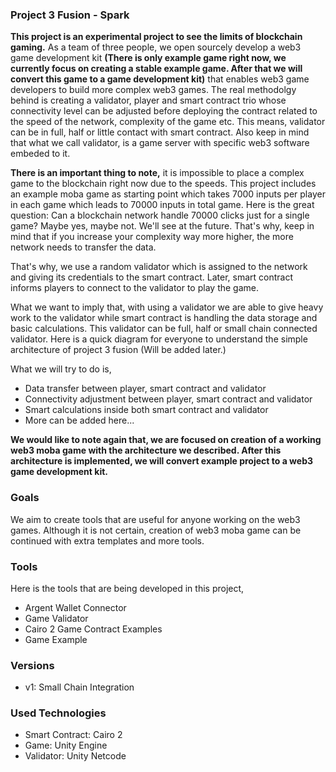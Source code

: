 ### Project 3 Fusion - Spark

**This project is an experimental project to see the limits of blockchain gaming.** As a team of three people, we open sourcely develop a web3 game development kit **(There is only example game right now, we currently focus on creating a stable example game. After that we will convert this game to a game development kit)** that enables web3 game developers to build more complex web3 games. The real methodolgy behind is creating a validator, player and smart contract trio whose connectivity level can be adjusted before deploying the contract related to the speed of the network, complexity of the game etc. This means, validator can be in full, half or little contact with smart contract. Also keep in mind that what we call validator, is a game server with specific web3 software embeded to it.

**There is an important thing to note,** it is impossible to place a complex game to the blockchain right now due to the speeds. This project includes an example moba game as starting point which takes 7000 inputs per player in each game which leads to 70000 inputs in total game. Here is the great question: Can a blockchain network handle 70000 clicks just for a single game? Maybe yes, maybe not. We'll see at the future. That's why, keep in mind that if you increase your complexity way more higher, the more network needs to transfer the data.

That's why, we use a random validator which is assigned to the network and giving its credentials to the smart contract. Later, smart contract informs players to connect to the validator to play the game.

What we want to imply that, with using a validator we are able to give heavy work to the validator while smart contract is handling the data storage and basic calculations. This validator can be full, half or small chain connected validator. Here is a quick diagram for everyone to understand the simple architecture of project 3 fusion (Will be added later.)

What we will try to do is,
- Data transfer between player, smart contract and validator
- Connectivity adjustment between player, smart contract and validator
- Smart calculations inside both smart contract and validator
- More can be added here...

**We would like to note again that, we are focused on creation of a working web3 moba game with the architecture we described. After this architecture is implemented, we will convert example project to a web3 game development kit.**

### Goals

We aim to create tools that are useful for anyone working on the web3 games. Although it is not certain, creation of web3 moba game can be continued with extra templates and more tools.

### Tools

Here is the tools that are being developed in this project,

- Argent Wallet Connector
- Game Validator
- Cairo 2 Game Contract Examples
- Game Example

### Versions

- v1: Small Chain Integration

### Used Technologies

- Smart Contract: Cairo 2
- Game: Unity Engine
- Validator: Unity Netcode
